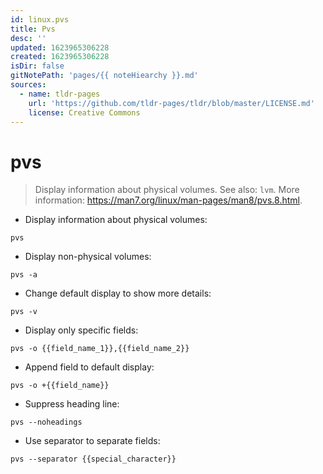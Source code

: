 ```yaml
---
id: linux.pvs
title: Pvs
desc: ''
updated: 1623965306228
created: 1623965306228
isDir: false
gitNotePath: 'pages/{{ noteHiearchy }}.md'
sources:
  - name: tldr-pages
    url: 'https://github.com/tldr-pages/tldr/blob/master/LICENSE.md'
    license: Creative Commons
---
```

# pvs

> Display information about physical volumes.
> See also: `lvm`.
> More information: <https://man7.org/linux/man-pages/man8/pvs.8.html>.

- Display information about physical volumes:

`pvs`

- Display non-physical volumes:

`pvs -a`

- Change default display to show more details:

`pvs -v`

- Display only specific fields:

`pvs -o {{field_name_1}},{{field_name_2}}`

- Append field to default display:

`pvs -o +{{field_name}}`

- Suppress heading line:

`pvs --noheadings`

- Use separator to separate fields:

`pvs --separator {{special_character}}`

